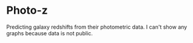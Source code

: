 # Photo-z
Predicting galaxy redshifts from their photometric data. I can't show any graphs because data is not public.
